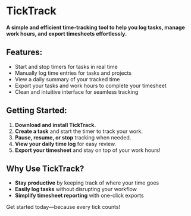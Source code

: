 # **TickTrack**  
**A simple and efficient time-tracking tool to help you log tasks, manage work hours, and export timesheets effortlessly.**  

## **Features:**  
- Start and stop timers for tasks in real time  
- Manually log time entries for tasks and projects  
- View a daily summary of your tracked time  
- Export your tasks and work hours to complete your timesheet  
- Clean and intuitive interface for seamless tracking  

## **Getting Started:**  
1. **Download and install TickTrack.**  
2. **Create a task** and start the timer to track your work.  
3. **Pause, resume, or stop** tracking when needed.  
4. **View your daily time log** for easy review.  
5. **Export your timesheet** and stay on top of your work hours!  

## **Why Use TickTrack?**  
- **Stay productive** by keeping track of where your time goes  
- **Easily log tasks** without disrupting your workflow  
- **Simplify timesheet reporting** with one-click exports  

Get started today—because every tick counts!  


